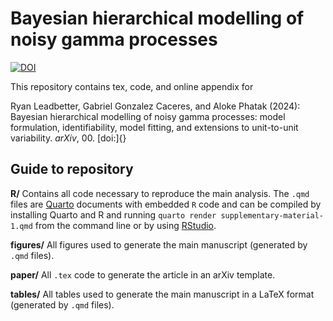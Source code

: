 # Bayesian hierarchical modelling of noisy gamma processes
[![DOI](https://zenodo.org/badge/814873237.svg)](https://zenodo.org/doi/10.5281/zenodo.11900590)

This repository contains tex, code, and online appendix for

Ryan Leadbetter, Gabriel Gonzalez Caceres, and Aloke Phatak (2024): Bayesian hierarchical modelling of noisy gamma processes: model formulation, identifiability, model fitting, and extensions to unit-to-unit variability. *arXiv*, 00. [doi:]{}

## Guide to repository

**R/** Contains all code necessary to reproduce the main analysis. The `.qmd` files are [Quarto](https://quarto.org/) documents with embedded `R` code and can be compiled by installing Quarto and R and running `quarto render supplementary-material-1.qmd` from the command line or by using [RStudio](https://quarto.org/docs/get-started/hello/rstudio.html).

**figures/** All figures used to generate the main manuscript (generated by `.qmd` files).

**paper/** All `.tex` code to generate the article in an arXiv template.

**tables/** All tables used to generate the main manuscript in a LaTeX format (generated by `.qmd` files).
